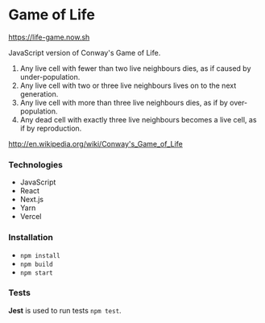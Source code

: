 # Game of Life

https://life-game.now.sh

JavaScript version of Conway's Game of Life.

1. Any live cell with fewer than two live neighbours dies, as if caused by under-population.
2. Any live cell with two or three live neighbours lives on to the next generation.
3. Any live cell with more than three live neighbours dies, as if by over-population.
4. Any dead cell with exactly three live neighbours becomes a live cell, as if by reproduction.

http://en.wikipedia.org/wiki/Conway's_Game_of_Life

### Technologies

- JavaScript
- React
- Next.js
- Yarn
- Vercel

### Installation

- `npm install`
- `npm build`
- `npm start`

### Tests

**Jest** is used to run tests `npm test`.
